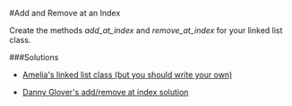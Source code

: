 #Add and Remove at an Index

Create the methods *add_at_index* and *remove_at_index* for your linked list class.

###Solutions
- [Amelia's linked list class (but you should write your own)](https://github.com/adowns01/Intro-to-Whiteboarding-DBC/blob/master/solutions/linked_list_class_amelia.rb)

- [Danny Glover's add/remove at index solution](https://github.com/adowns01/Intro-to-Whiteboarding-DBC/blob/master/solutions/linked_list_dannyg.rb)